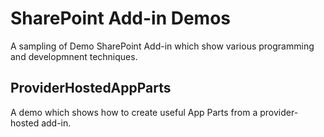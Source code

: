 # SharePoint Add-in Demos
A sampling of Demo SharePoint Add-in which show various programming and developmnent techniques. 

## ProviderHostedAppParts
A demo which shows how to create useful App Parts from a provider-hosted add-in.
